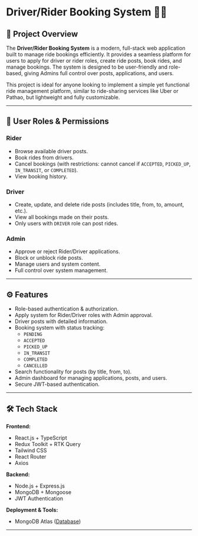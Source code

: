 # Driver/Rider Booking System 🚗🛵

## 🌟 Project Overview
The **Driver/Rider Booking System** is a modern, full-stack web application built to manage ride bookings efficiently. It provides a seamless platform for users to apply for driver or rider roles, create ride posts, book rides, and manage bookings. The system is designed to be user-friendly and role-based, giving Admins full control over posts, applications, and users.

This project is ideal for anyone looking to implement a simple yet functional ride management platform, similar to ride-sharing services like Uber or Pathao, but lightweight and fully customizable.

---

## 👥 User Roles & Permissions

### Rider
- Browse available driver posts.  
- Book rides from drivers.  
- Cancel bookings (with restrictions: cannot cancel if `ACCEPTED`, `PICKED_UP`, `IN_TRANSIT`, or `COMPLETED`).  
- View booking history.

### Driver
- Create, update, and delete ride posts (includes title, from, to, amount, etc.).  
- View all bookings made on their posts.  
- Only users with `DRIVER` role can post rides.

### Admin
- Approve or reject Rider/Driver applications.  
- Block or unblock ride posts.  
- Manage users and system content.  
- Full control over system management.

---

## ⚙️ Features

- Role-based authentication & authorization.  
- Apply system for Rider/Driver roles with Admin approval.  
- Driver posts with detailed information.  
- Booking system with status tracking:
  - `PENDING`  
  - `ACCEPTED`  
  - `PICKED_UP`  
  - `IN_TRANSIT`  
  - `COMPLETED`  
  - `CANCELLED`  
- Search functionality for posts (by title, from, to).  
- Admin dashboard for managing applications, posts, and users.  
- Secure JWT-based authentication.  

---

## 🛠 Tech Stack

**Frontend:**  
- React.js + TypeScript  
- Redux Toolkit + RTK Query  
- Tailwind CSS  
- React Router  
- Axios  

**Backend:**  
- Node.js + Express.js  
- MongoDB + Mongoose  
- JWT Authentication  

**Deployment & Tools:**  
<!-- - Vercel ([Frontend](https://client-ride-booking-management-syst.vercel.app))   -->
- MongoDB Atlas ([Database](https://bakend-ride-booking-system.vercel.app/api))  

--- 

